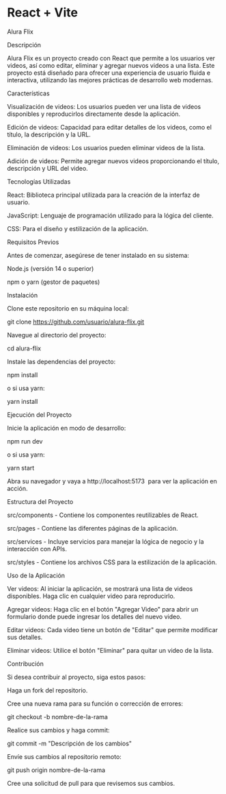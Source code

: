 # React + Vite

Alura Flix

Descripción

Alura Flix es un proyecto creado con React que permite a los usuarios ver videos, así como editar, eliminar y agregar nuevos videos a una lista. Este proyecto está diseñado para ofrecer una experiencia de usuario fluida e interactiva, utilizando las mejores prácticas de desarrollo web modernas.

Características

Visualización de videos: Los usuarios pueden ver una lista de videos disponibles y reproducirlos directamente desde la aplicación.

Edición de videos: Capacidad para editar detalles de los videos, como el título, la descripción y la URL.

Eliminación de videos: Los usuarios pueden eliminar videos de la lista.

Adición de videos: Permite agregar nuevos videos proporcionando el título, descripción y URL del video.

Tecnologías Utilizadas

React: Biblioteca principal utilizada para la creación de la interfaz de usuario.

JavaScript: Lenguaje de programación utilizado para la lógica del cliente.

CSS: Para el diseño y estilización de la aplicación.

Requisitos Previos

Antes de comenzar, asegúrese de tener instalado en su sistema:

Node.js (versión 14 o superior)

npm o yarn (gestor de paquetes)

Instalación

Clone este repositorio en su máquina local:

git clone https://github.com/usuario/alura-flix.git

Navegue al directorio del proyecto:

cd alura-flix

Instale las dependencias del proyecto:

npm install

o si usa yarn:

yarn install

Ejecución del Proyecto

Inicie la aplicación en modo de desarrollo:

npm run dev

o si usa yarn:

yarn start

Abra su navegador y vaya a http://localhost:5173  para ver la aplicación en acción.

Estructura del Proyecto

src/components - Contiene los componentes reutilizables de React.

src/pages - Contiene las diferentes páginas de la aplicación.

src/services - Incluye servicios para manejar la lógica de negocio y la interacción con APIs.

src/styles - Contiene los archivos CSS para la estilización de la aplicación.

Uso de la Aplicación

Ver videos: Al iniciar la aplicación, se mostrará una lista de videos disponibles. Haga clic en cualquier video para reproducirlo.

Agregar videos: Haga clic en el botón "Agregar Video" para abrir un formulario donde puede ingresar los detalles del nuevo video.

Editar videos: Cada video tiene un botón de "Editar" que permite modificar sus detalles.

Eliminar videos: Utilice el botón "Eliminar" para quitar un video de la lista.

Contribución

Si desea contribuir al proyecto, siga estos pasos:

Haga un fork del repositorio.

Cree una nueva rama para su función o corrección de errores:

git checkout -b nombre-de-la-rama

Realice sus cambios y haga commit:

git commit -m "Descripción de los cambios"

Envíe sus cambios al repositorio remoto:

git push origin nombre-de-la-rama

Cree una solicitud de pull para que revisemos sus cambios.
